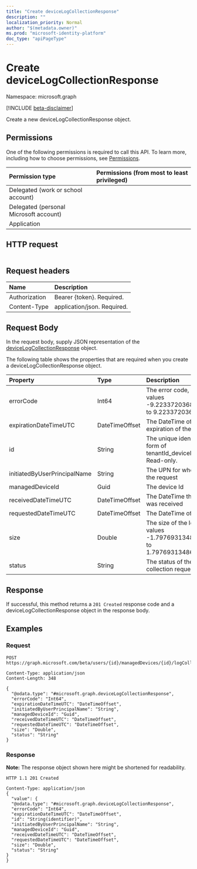 ```yaml
---
title: "Create deviceLogCollectionResponse"
description: ""
localization_priority: Normal
author: "$(metadata.owner)"
ms.prod: "microsoft-identity-platform"
doc_type: "apiPageType"
---
```


# Create deviceLogCollectionResponse

Namespace: microsoft.graph

[!INCLUDE [beta-disclaimer](../../includes/beta-disclaimer.md)]

Create a new deviceLogCollectionResponse object.

## Permissions

One of the following permissions is required to call this API. To learn more, including how to choose permissions, see [Permissions](/graph/permissions-reference).

| Permission type                        | Permissions (from most to least privileged) |
| :------------------------------------- | :------------------------------------------ |
| Delegated (work or school account)     |                                             |
| Delegated (personal Microsoft account) |                                             |
| Application                            |                                             |

## HTTP request

<!-- {
  "blockType": "ignored"
}
-->

```http

```

## Request headers

| Name          | Description                 |
| :------------ | :-------------------------- |
| Authorization | Bearer {token}. Required.   |
| Content-Type  | application/json. Required. |

## Request Body

In the request body, supply JSON representation of the [deviceLogCollectionResponse](../resources/intune-devicelogcollectionresponse.md) object.

<!-- Actions and Functions -->

<!-- CRUD Methods -->

The following table shows the properties that are required when you create a deviceLogCollectionResponse object.

| Property                     | Type           | Description                                                                        |
| :--------------------------- | :------------- | :--------------------------------------------------------------------------------- |
| errorCode                    | Int64          | The error code, if any. Valid values -9.22337203685478E+18 to 9.22337203685478E+18 |
| expirationDateTimeUTC        | DateTimeOffset | The DateTime of the expiration of the logs                                         |
| id                           | String         | The unique identifier in the form of tenantId_deviceId_requestId Read-only.        |
| initiatedByUserPrincipalName | String         | The UPN for who initiated the request                                              |
| managedDeviceId              | Guid           | The device Id                                                                      |
| receivedDateTimeUTC          | DateTimeOffset | The DateTime the request was received                                              |
| requestedDateTimeUTC         | DateTimeOffset | The DateTime of the request                                                        |
| size                         | Double         | The size of the logs. Valid values -1.79769313486232E+308 to 1.79769313486232E+308 |
| status                       | String         | The status of the log collection request                                           |

## Response

If successful, this method returns a `201 Created` response code and a deviceLogCollectionResponse object in the response body.

## Examples

### Request

<!-- {
  "blockType": "request",
  "name": "create_devicelogcollectionresponse"
}
-->

```http
POST https://graph.microsoft.com/beta/users/{id}/managedDevices/{id}/logCollectionRequests/{id}

Content-Type: application/json
Content-Length: 348

{
  "@odata.type": "#microsoft.graph.deviceLogCollectionResponse",
  "errorCode": "Int64",
  "expirationDateTimeUTC": "DateTimeOffset",
  "initiatedByUserPrincipalName": "String",
  "managedDeviceId": "Guid",
  "receivedDateTimeUTC": "DateTimeOffset",
  "requestedDateTimeUTC": "DateTimeOffset",
  "size": "Double",
  "status": "String"
}

```

### Response

**Note:** The response object shown here might be shortened for readability.

<!-- {
  "blockType": "response",
  "truncated": true,
  "@odata.type": "microsoft.management.services.api.deviceLogCollectionResponse"
}
-->

```http
HTTP 1.1 201 Created

Content-Type: application/json
{
  "value": {
  "@odata.type": "#microsoft.graph.deviceLogCollectionResponse",
  "errorCode": "Int64",
  "expirationDateTimeUTC": "DateTimeOffset",
  "id": "String(identifier)",
  "initiatedByUserPrincipalName": "String",
  "managedDeviceId": "Guid",
  "receivedDateTimeUTC": "DateTimeOffset",
  "requestedDateTimeUTC": "DateTimeOffset",
  "size": "Double",
  "status": "String"
}
}

```
